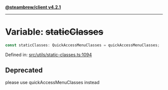 [**@steambrew/client v4.2.1**](../README.md)

***

# Variable: ~~staticClasses~~

```ts
const staticClasses: QuickAccessMenuClasses = quickAccessMenuClasses;
```

Defined in: [src/utils/static-classes.ts:1094](https://github.com/SteamClientHomebrew/SDK/blob/main/typescript-packages/client/src/utils/static-classes.ts#L1094)

## Deprecated

please use quickAccessMenuClasses instead
